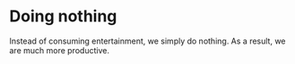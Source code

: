 # Doing nothing  
Instead of consuming entertainment, we simply do nothing. As a result, we are much more productive.   
